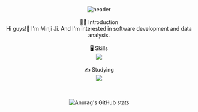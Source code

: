 <div align="center">
  <img src="https://capsule-render.vercel.app/api?type=wave&color=auto&height=300&section=header&text=Hello%20I%20am%20Minji&fontSize=60" alt="header"/>
  <br><br>
  🙋‍♀️ Introduction<br>
  Hi guys!👋 I'm Minji Ji. And I'm interested in software development and data analysis.
  <br><br>
  🖥 Skills
  <br>
  <a href="https://simpleicons.org/" target="_blank"><img src="https://img.shields.io/badge/python-3776AB?style=flat-square&logo=python&logoColor=white"/></a>
  <br><br>
  ✍ Studying
  <br>
  <a href="https://simpleicons.org/" target="_blank"><img src="https://img.shields.io/badge/python-3776AB?style=flat-square&logo=python&logoColor=white"/></a>

 <br><br>
  ![Anurag's GitHub stats](https://github-readme-stats.vercel.app/api?username=JIMINJI1&show_icons=true&theme=merko)
</div>
